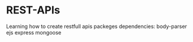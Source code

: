 # REST-APIs
Learning how to create restfull apis
packeges
dependencies: 
    body-parser
    ejs
    express
    mongoose

